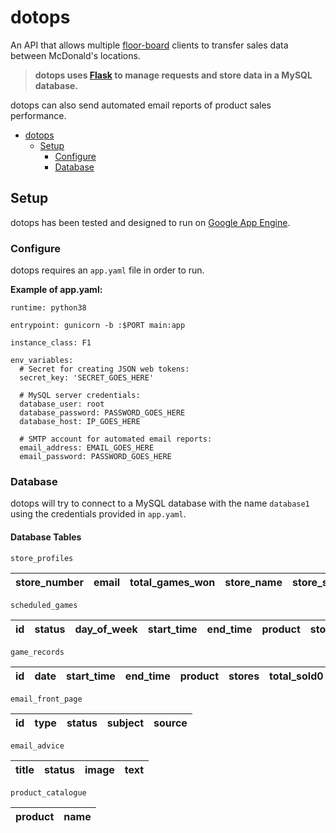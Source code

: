 # dotops

An API that allows multiple [floor-board](https://github.com/isaiah-gordon/floor-board) clients to transfer sales data between McDonald's locations. 

> **dotops uses [Flask](https://flask.palletsprojects.com/en/2.0.x/) to manage requests and store data in a MySQL database.**

dotops can also send automated email reports of product sales performance.

- [dotops](#dotops)
  - [Setup](#setup)
    - [Configure](#configure)
    - [Database](#database)


## Setup
dotops has been tested and designed to run on [Google App Engine](https://cloud.google.com/appengine).

### Configure
dotops requires an `app.yaml` file in order to run.

**Example of app.yaml:**
```
runtime: python38

entrypoint: gunicorn -b :$PORT main:app

instance_class: F1

env_variables:
  # Secret for creating JSON web tokens:
  secret_key: 'SECRET_GOES_HERE'

  # MySQL server credentials:
  database_user: root
  database_password: PASSWORD_GOES_HERE
  database_host: IP_GOES_HERE

  # SMTP account for automated email reports:
  email_address: EMAIL_GOES_HERE
  email_password: PASSWORD_GOES_HERE
```

### Database
dotops will try to connect to a MySQL database with the name `database1` using the credentials provided in `app.yaml`.

#### Database Tables

`store_profiles`

| store_number  | email | total_games_won | store_name | store_short_name | store_image |
| ------------- |:-----:|:---------------:|:----------:|:----------------:|:-----------:|

`scheduled_games`

| id  | status | day_of_week | start_time | end_time | product | stores | total_sold0 | transactions0 | total_sold1 | transactions1 | total_sold2 | transactions2 |
| --- |:------:|:-----------:|:----------:|:--------:|:-------:|:------:|:-----------:|:-------------:|:-----------:|:-------------:|:-----------:|:-------------:|

`game_records`

| id  | date | start_time | end_time | product | stores | total_sold0 | transactions0 | total_sold1 | transactions1 | total_sold2 | transactions2 |
| --- |:----:|:----------:|:--------:|:-------:|:------:|:-----------:|:-------------:|:-----------:|:-------------:|:-----------:|:-------------:|

`email_front_page`

| id  | type | status | subject | source |
| --- |:----:|:------:|:-------:|:------:|

`email_advice`

| title  | status | image | text |
| ------ |:------:|:-----:|:----:|

`product_catalogue`

| product  | name |
| -------- |:----:|

